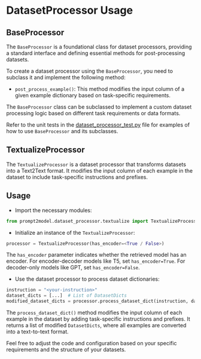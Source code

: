 # DatasetProcessor Usage

## BaseProcessor

The `BaseProcessor` is a foundational class for dataset processors, providing a
standard interface and defining essential methods for post-processing datasets.

To create a dataset processor using the `BaseProcessor`, you need to subclass it
and implement the following method:

- `post_process_example()`: This method modifies the input column of a given
example dictionary based on task-specific requirements.

The `BaseProcessor` class can be subclassed to implement a custom dataset
processing logic based on different task requirements or data formats.

Refer to the unit tests in the [dataset_processor_test.py](../../tests/dataset_processor_test.py) file for examples of
how to use `BaseProcessor` and its subclasses.

## TextualizeProcessor

The `TextualizeProcessor` is a dataset processor that transforms datasets into a
Text2Text format. It modifies the input column of each example in the dataset to
include task-specific instructions and prefixes.

## Usage

- Import the necessary modules:

```python
from prompt2model.dataset_processor.textualize import TextualizeProcessor
```

- Initialize an instance of the `TextualizeProcessor`:

```python
processor = TextualizeProcessor(has_encoder=<True / False>)
```

The `has_encoder` parameter indicates whether the retrieved model has an
encoder. For encoder-decoder models like T5, set `has_encoder=True`. For
decoder-only models like GPT, set `has_encoder=False`.

- Use the dataset processor to process dataset dictionaries:

```python
instruction = "<your-instruction>"
dataset_dicts = [...]  # List of DatasetDicts
modified_dataset_dicts = processor.process_dataset_dict(instruction, dataset_dicts)
```

The `process_dataset_dict()` method modifies the input column of each example in
the dataset by adding task-specific instructions and prefixes. It returns a list
of modified `DatasetDicts`, where all examples are converted into a text-to-text
format.

Feel free to adjust the code and configuration based on your specific
requirements and the structure of your datasets.
